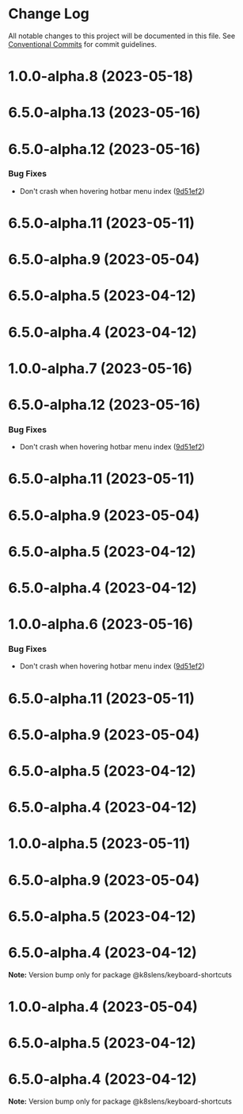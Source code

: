 # Change Log

All notable changes to this project will be documented in this file.
See [Conventional Commits](https://conventionalcommits.org) for commit guidelines.

# 1.0.0-alpha.8 (2023-05-18)



# 6.5.0-alpha.13 (2023-05-16)



# 6.5.0-alpha.12 (2023-05-16)


### Bug Fixes

* Don't crash when hovering hotbar menu index ([9d51ef2](https://github.com/lensapp/lens/commit/9d51ef2aa69c6c9df0fd57281b25131a10efd27a))



# 6.5.0-alpha.11 (2023-05-11)



# 6.5.0-alpha.9 (2023-05-04)



# 6.5.0-alpha.5 (2023-04-12)



# 6.5.0-alpha.4 (2023-04-12)





# 1.0.0-alpha.7 (2023-05-16)



# 6.5.0-alpha.12 (2023-05-16)


### Bug Fixes

* Don't crash when hovering hotbar menu index ([9d51ef2](https://github.com/lensapp/lens/commit/9d51ef2aa69c6c9df0fd57281b25131a10efd27a))



# 6.5.0-alpha.11 (2023-05-11)



# 6.5.0-alpha.9 (2023-05-04)



# 6.5.0-alpha.5 (2023-04-12)



# 6.5.0-alpha.4 (2023-04-12)





# 1.0.0-alpha.6 (2023-05-16)


### Bug Fixes

* Don't crash when hovering hotbar menu index ([9d51ef2](https://github.com/lensapp/lens/commit/9d51ef2aa69c6c9df0fd57281b25131a10efd27a))



# 6.5.0-alpha.11 (2023-05-11)



# 6.5.0-alpha.9 (2023-05-04)



# 6.5.0-alpha.5 (2023-04-12)



# 6.5.0-alpha.4 (2023-04-12)





# 1.0.0-alpha.5 (2023-05-11)



# 6.5.0-alpha.9 (2023-05-04)



# 6.5.0-alpha.5 (2023-04-12)



# 6.5.0-alpha.4 (2023-04-12)

**Note:** Version bump only for package @k8slens/keyboard-shortcuts





# 1.0.0-alpha.4 (2023-05-04)



# 6.5.0-alpha.5 (2023-04-12)



# 6.5.0-alpha.4 (2023-04-12)

**Note:** Version bump only for package @k8slens/keyboard-shortcuts
